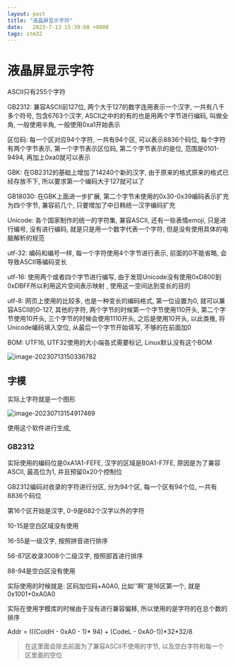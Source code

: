 ```yaml
---
layout: post
title: "液晶屏显示字符" 
date:   2023-7-13 15:39:08 +0800
tags: stm32
---
```


# 液晶屏显示字符

ASCII只有255个字符

GB2312: 兼容ASCII前127位, 两个大于127的数字连用表示一个汉字, 一共有八千多个符号, 包含6763个汉字, ASCII之中的的有的也是用两个字节进行编码, 叫做全角, 一般使用半角, 一般使用0xa1开始表示

区位码: 每一个区对应94个字符, 一共有94个区, 可以表示8836个码位, 每个字符有两个字节表示, 第一个字节表示区位码, 第二个字节表示的是位, 范围是0101-9494, 再加上0xa0就可以表示

GBK: 在GB2312的基础上增加了14240个新的汉字, 由于原来的格式原来的格式已经存放不下, 所以要求第一个编码大于127就可以了

GB18030: 在GBK上面进一步扩展, 第二个字节未使用的0x30-0x39编码表示扩充为四个字节, 兼容前几个, 只要增加了中日韩统一汉字编码扩充

Unicode: 各个国家制作的统一的字符集, 兼容ASCII, 还有一些表情emoji, 只是进行编号, 没有进行编码, 就是只是用一个数字代表一个字符, 但是没有使用具体的电脑解析的规范

utf-32: 编码和编号一样, 每一个字符使用4个字节进行表示, 前面的0不能省略, 会导致ASCII等编码变长

utf-16: 使用两个或者四个字节进行编写, 由于发现Unicode没有使用0xD800到0xDBFF所以利用这片空间表示映射 , 使用这一空间达到变长的目的

utf-8: 网页上使用的比较多, 也是一种变长的编码格式, 第一位设置为0, 就可以兼容ASCII的0-127, 其他的字符, 两个字节的时候第一个字节使用110开头, 第二个字节使用10开头, 三个字节的时候会使用1110开头, 之后是使用10开头, 以此类推, 将Unicode编码填入空位, 从最后一个字节开始填写, 不够的在前面加0

BOM: UTF16, UTF32使用的大小端各式需要标记, Linux默认没有这个BOM

![image-20230713150336782](https://picture-01-1316374204.cos.ap-beijing.myqcloud.com/image/202310281044813.png)

## 字模

实际上字符就是一个图形

![image-20230713154917469](https://picture-01-1316374204.cos.ap-beijing.myqcloud.com/image/202310281044814.png)

使用这个软件进行生成, 

### GB2312

实际使用的编码位是0xA1A1-FEFE, 汉字的区域是B0A1-F7FE, 原因是为了兼容ASCII, 最高位为1, 并且预留0x20个控制位

GB2312编码对收录的字符进行分区, 分为94个区, 每一个区有94个位, 一共有8836个码位

第16个区开始是汉字, 0-9是682个汉字以外的字符

10-15是空白区域没有使用

16-55是一级汉字, 按照拼音进行排序

56-87区收录3008个二级汉字, 按照部首进行排序

88-94是空白区没有使用

实际使用的时候就是: 区码加位码+A0A0, 比如''啊''是16区第一个, 就是0x1001+0xA0A0

实际在使用字模库的时候由于没有进行兼容偏移, 所以使用的是字符的在总个数的排序

Addr = (((ColdH - 0xA0 - 1)* 94) + (CodeL - 0xA0-1))\*32\*32/8

> 在这里面会除去前面为了兼容ASCII不使用的字节, 以及空白字符和每一个区里面的空位



